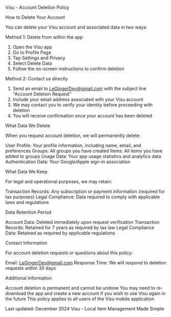 Visu - Account Deletion Policy

How to Delete Your Account

You can delete your Visu account and associated data in two ways:

Method 1: Delete from within the app
1. Open the Visu app
2. Go to Profile Page
3. Tap Settings and Privacy
4. Select Delete Data
5. Follow the on-screen instructions to confirm deletion

Method 2: Contact us directly
1. Send an email to LeGingerDev@gmail.com with the subject line "Account Deletion Request"
2. Include your email address associated with your Visu account
3. We may contact you to verify your identity before proceeding with deletion
4. You will receive confirmation once your account has been deleted

What Data We Delete

When you request account deletion, we will permanently delete:

User Profile: Your profile information, including name, email, and preferences
Groups: All groups you have created
Items: All items you have added to groups
Usage Data: Your app usage statistics and analytics data
Authentication Data: Your Google/Apple sign-in association

What Data We Keep

For legal and operational purposes, we may retain:

Transaction Records: Any subscription or payment information (required for tax purposes)
Legal Compliance: Data required to comply with applicable laws and regulations

Data Retention Period

Account Data: Deleted immediately upon request verification
Transaction Records: Retained for 7 years as required by tax law
Legal Compliance Data: Retained as required by applicable regulations

Contact Information

For account deletion requests or questions about this policy:

Email: LeGingerDev@gmail.com
Response Time: We will respond to deletion requests within 30 days

Additional Information

Account deletion is permanent and cannot be undone
You may need to re-download the app and create a new account if you wish to use Visu again in the future
This policy applies to all users of the Visu mobile application

Last updated: December 2024
Visu - Local Item Management Made Simple 